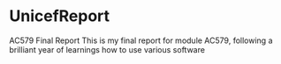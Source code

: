 # UnicefReport
AC579 Final Report
This is my final report for module AC579, following a brilliant year of learnings how to use various software
